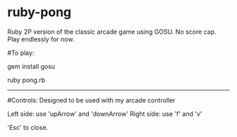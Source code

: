 # ruby-pong
Ruby 2P version of the classic arcade game using GOSU.
No score cap. Play endlessly for now.

#To play:

gem install gosu

ruby pong.rb

------------------------------

#Controls:
Designed to be used with my arcade controller

Left side: use 'upArrow' and 'downArrow'
Right side: use 'f' and 'v'

'Esc' to close.
